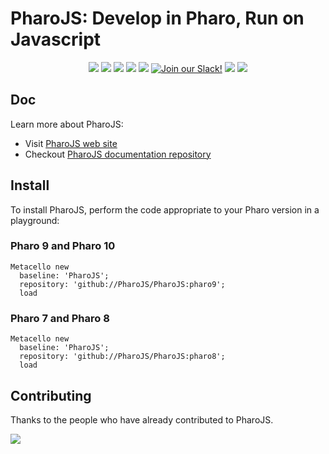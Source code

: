 # PharoJS: Develop in Pharo, Run on Javascript

<p align="center">
    <a href="https://github.com/PharoJS/jsource/issues" alt="contributions welcome">
        <img src="https://img.shields.io/badge/contributions-welcome-brightgreen.svg?style=flat" /></a>
    <a href="https://lbesson.mit-license.org/" alt="MIT license">
        <img src="https://img.shields.io/badge/License-MIT-blue.svg" /></a>    
    <a href="https://pharo.org/">
        <img src="https://img.shields.io/badge/Pharo%20Smalltalk-9.0-ff69b4.svg"/></a>
    <a href="https://github.com/PharoJS?tab=followers" alt="GitHub followers">
        <img src="https://img.shields.io/github/followers/PharoJS.svg" /></a>
    <a><img src="https://img.shields.io/github/commit-activity/m/PharoJS/PharoJS" /></a>
    <a href="https://join.slack.com/t/pharojs/shared_invite/zt-os5ppigw-YnDyAn1dR0deyeOHesZlWg" rel="nofollow">
	<img src="https://img.shields.io/static/v1?message=join%20chat&color=9cf&logo=slack&label=slack" alt="Join our Slack!" style="max-width:100%;"></a>
    <a href="https://GitHub.com/PharoJS/PharoJS/stargazers/" alt="GitHub stars">
        <img src="https://img.shields.io/github/stars/PharoJS/PharoJS.svg" /></a>
	<a href="https://twitter.com/PharoJS" alt="Twitter">
        <img src="https://img.shields.io/twitter/follow/PharoJS.svg?style=flat&label=@PharoJS&logo=twitter&color=blue" /></a>
</p>

<!-- [![Build Status](https://dev.azure.com/nushell/nushell/_apis/build/status/nushell.nushell?branchName=main)](https://dev.azure.com/nushell/nushell/_build/latest?definitionId=2&branchName=main)
[![Discord](https://img.shields.io/discord/601130461678272522.svg?logo=discord)](https://discord.gg/NtAbbGn)
 -->



## Doc

Learn more about PharoJS: 

- Visit [PharoJS web site](https://pharojs.org/)
- Checkout [PharoJS documentation repository](https://github.com/PharoJS/PharoJsDoc)

## Install

To install PharoJS, perform the code appropriate to your Pharo version in a playground:

### Pharo 9 and Pharo 10

```smalltalk
Metacello new
  baseline: 'PharoJS';
  repository: 'github://PharoJS/PharoJS:pharo9';
  load
```

### Pharo 7 and Pharo 8

```smalltalk
Metacello new
  baseline: 'PharoJS';
  repository: 'github://PharoJS/PharoJS:pharo8';
  load
```

## Contributing

Thanks to the people who have already contributed to PharoJS.

<a href="https://github.com/PharoJS/PharoJS/graphs/contributors">
  <img src="https://contributors-img.web.app/image?repo=PharoJS/PharoJS" />
</a>
